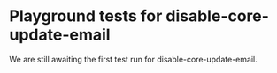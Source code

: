 # Playground tests for disable-core-update-email
We are still awaiting the first test run for disable-core-update-email.
